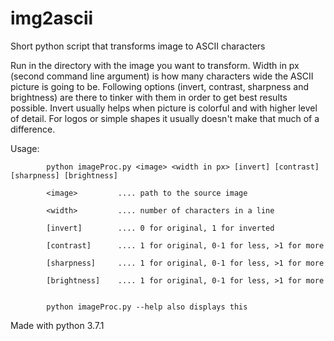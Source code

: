 # img2ascii
Short python script that transforms image to ASCII characters

Run in the directory with the image you want to transform. Width in px (second command
line argument) is how many characters wide the ASCII picture is going to be. Following options 
(invert, contrast, sharpness and brightness) are there to tinker with them in order to get
best results possible. Invert usually helps when picture is colorful and with higher level
of detail. For logos or simple shapes it usually doesn't make that much of a difference.

Usage: 

            python imageProc.py <image> <width in px> [invert] [contrast] [sharpness] [brightness]
            
            <image>         .... path to the source image
            
            <width>         .... number of characters in a line
            
            [invert]        .... 0 for original, 1 for inverted
            
            [contrast]      .... 1 for original, 0-1 for less, >1 for more
            
            [sharpness]     .... 1 for original, 0-1 for less, >1 for more
            
            [brightness]    .... 1 for original, 0-1 for less, >1 for more
            
            
            python imageProc.py --help also displays this
            

Made with python 3.7.1

